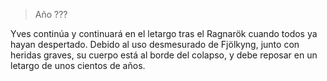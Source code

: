 > Año ???

Yves continúa y continuará en el letargo tras el Ragnarök cuando todos ya hayan despertado. Debido al uso desmesurado de Fjölkyng, junto con heridas graves, su cuerpo está al borde del colapso, y debe reposar en un letargo de unos cientos de años.